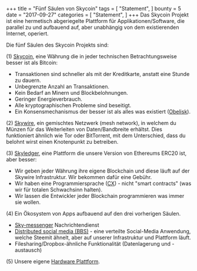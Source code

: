 +++
title = "Fünf Säulen von Skycoin"
tags = [
    "Statement",
]
bounty = 5
date = "2017-09-27"
categories = [
    "Statement",
]
+++
Das Skycoin Projekt ist eine hermetisch abgeriegelte Plattform für Applikationen/Software, die parallel zu und aufbauend auf, aber unabhängig von dem existierenden Internet, operiert. 

Die fünf Säulen des Skycoin Projekts sind:

(1) [Skycoin](https://github.com/skycoin/skycoin), eine Währung die in jeder technischen Betrachtungsweise besser ist als Bitcoin: 

- Transaktionen sind schneller als mit der Kreditkarte, anstatt eine Stunde zu dauern.
- Unbegrenzte Anzahl an Transaktionen.
- Kein Bedarf an Minern und Blockbelohnungen. 
- Geringer Energieverbrauch.
- Alle kryptographischen Probleme sind beseitigt.
- Ein Konsensmechanismus der besser ist als alles was existiert ([Obelisk](/statement/obelisk-the-skycoin-consensus-algorithm/)).

(2) [Skywire](/tags/skywire/), ein gemischtes Netzwerk (mesh network), in welchem du Münzen für das Weiterleiten von Daten/Bandbreite erhältst. Dies funktioniert ähnlich wie Tor oder BitTorrent, mit dem Unterschied, dass du belohnt wirst einen Knotenpunkt zu betreiben. 

(3) [Skyledger](https://www.skyledger.net), eine Plattform die unsere Version von Ethereums ERC20 ist, aber besser:

- Wir geben jeder Währung ihre eigene Blockchain und diese läuft auf der Skywire Infrastruktur. Wir bekommen dafür eine Gebühr. 
- Wir haben eine Programmiersprache ([CX](/overview/cx-overview/)) - nicht "smart contracts" (was wir für totalen Schwachsinn halten).
- Wir lassen die Entwickler jeder Blockchain programmieren was immer sie wollen. 

(4) Ein Ökosystem von Apps aufbauend auf den drei vorherigen Säulen.

- [Sky-messenger](http://messenger.skycoin.net/) Nachrichtendienst
- [Distributed social media (BBS)](https://github.com/skycoin/bbs) - eine verteilte Social-Media Anwendung, welche Steemit ähnelt, aber auf unserer Infrastruktur und Plattform läuft.
- Filesharing/Dropbox-ähnliche Funktionalität (Datenlagerung und -austausch)

(5) Unsere eigene [Hardware Plattform](/statement/skywire-miner-hardware-for-the-next-internet/).
